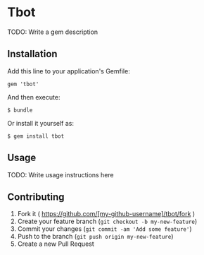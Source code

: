 # Tbot

TODO: Write a gem description

## Installation

Add this line to your application's Gemfile:

    gem 'tbot'

And then execute:

    $ bundle

Or install it yourself as:

    $ gem install tbot

## Usage

TODO: Write usage instructions here

## Contributing

1. Fork it ( https://github.com/[my-github-username]/tbot/fork )
2. Create your feature branch (`git checkout -b my-new-feature`)
3. Commit your changes (`git commit -am 'Add some feature'`)
4. Push to the branch (`git push origin my-new-feature`)
5. Create a new Pull Request

